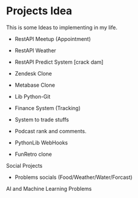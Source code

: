 # Projects Idea

This is some Ideas to implementing in my life.

* RestAPI Meetup (Appointment)
* RestAPI Weather
* RestAPI Predict System [crack dam]

* Zendesk Clone
* Metabase Clone

* Lib Python-Git

* Finance System (Tracking)
* System to trade stuffs

* Podcast rank and comments.
* PythonLib WebHooks
* FunRetro clone


Social Projects

* Problems socials (Food/Weather/Water/Forcast)

AI and Machine Learning Problems

